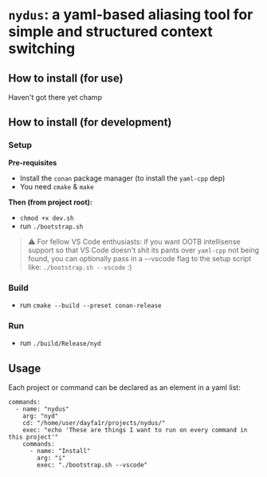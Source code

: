 # `nydus`: a yaml-based aliasing tool for simple and structured context switching

## How to install (for use)
Haven't got there yet champ

## How to install (for development)
### Setup
**Pre-requisites**
- Install the `conan` package manager (to install the `yaml-cpp` dep)
- You need `cmake` & `make`

**Then (from project root):**
- `chmod +x dev.sh`
- run `./bootstrap.sh`
> ⚠️ For fellow VS Code enthusiasts:
> if you want OOTB intellisense support so that VS Code doesn't shit its pants over `yaml-cpp` not being found,
> you can optionally pass in a --vscode flag to the setup script like:
> `./bootstrap.sh --vscode` :\)

### Build
- run `cmake --build --preset conan-release`

### Run
- run `./build/Release/nyd`

## Usage
Each project or command can be declared as an element in a yaml list:
```
commands:
  - name: "nydus"
    arg: "nyd"
    cd: "/home/user/dayfa1r/projects/nydus/"
    exec: "echo 'These are things I want to run on every command in this project'"
    commands:
      - name: "Install"
        arg: "i"
        exec: "./bootstrap.sh --vscode"
```

